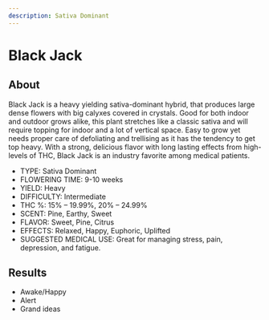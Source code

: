 ```yaml
---
description: Sativa Dominant
---
```


# Black Jack

## About

Black Jack is a heavy yielding sativa-dominant hybrid, that produces large dense flowers with big calyxes covered in crystals. Good for both indoor and outdoor grows alike, this plant stretches like a classic sativa and will require topping for indoor and a lot of vertical space. Easy to grow yet needs proper care of defoliating and trellising as it has the tendency to get top heavy. With a strong, delicious flavor with long lasting effects from high-levels of THC, Black Jack is an industry favorite among medical patients.

* TYPE: Sativa Dominant
* FLOWERING TIME: 9-10 weeks
* YIELD: Heavy
* DIFFICULTY: Intermediate
* THC %: 15% – 19.99%, 20% – 24.99%
* SCENT: Pine, Earthy, Sweet
* FLAVOR: Sweet, Pine, Citrus
* EFFECTS: Relaxed, Happy, Euphoric, Uplifted
* SUGGESTED MEDICAL USE: Great for managing stress, pain, depression, and fatigue.

## Results

* Awake/Happy
* Alert
* Grand ideas
